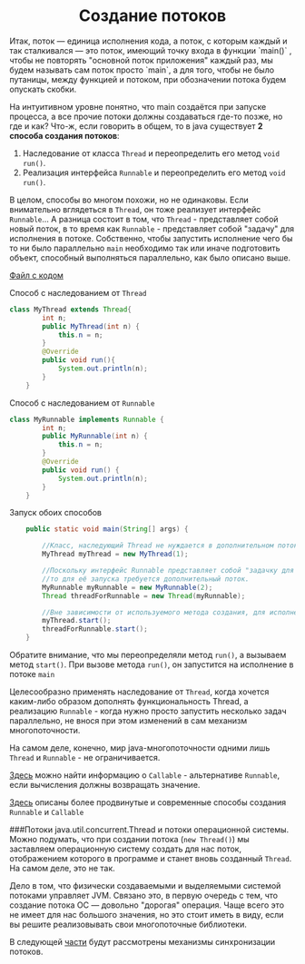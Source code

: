 <h1 align="center">
    Создание потоков
</h1>
Итак, поток — единица исполнения кода, а поток, с которым каждый и так сталкивался — это поток, имеющий точку входа в 
функции `main()` , чтобы не повторять "основной поток приложения" каждый раз, мы будем называть сам поток просто `main`, 
а для того, чтобы не было путаницы, между функцией и потоком, при обозначении потока будем опускать скобки.

На интуитивном уровне понятно, что main создаётся при запуске процесса, а все прочие потоки должны создаваться где-то позже, но где и как?
Что-ж, если говорить в общем, то в java существует **2 способа создания потоков**:
1. Наследование от класса `Thread` и переопределить его метод `void run()`.
2. Реализация интерфейса `Runnable` и переопределить его метод `void run()`.

В целом, способы во многом похожи, но не одинаковы. 
Если внимательно вглядеться в `Thread`, он тоже реализует интерфейс `Runnable`...
А разница состоит в том, что `Thread` - представляет собой новый поток, 
в то время как `Runnable` - представляет собой "задачу" для исполнения в потоке.
Собственно, чтобы запустить исполнение чего бы то ни было параллельно `main` необходимо так или иначе подготовить объект,
способный выполняться параллельно, как было описано выше.

[Файл с кодом](creation/ThreadCreation.java)

Способ с наследованием от `Thread`
```java
class MyThread extends Thread{
        int n;
        public MyThread(int n) {
            this.n = n;
        }
        @Override
        public void run(){
            System.out.println(n);
        }
    }
```

Способ с наследованием от `Runnable`
```java
class MyRunnable implements Runnable {
        int n;
        public MyRunnable(int n) {
            this.n = n;
        }
        @Override
        public void run() {
            System.out.println(n);
        }
    }
```
    

Запуск обоих способов
```java
    public static void main(String[] args) {

        //Класс, наследующий Thread не нуждается в дополнительном потоке.
        MyThread myThread = new MyThread(1); 

        //Поскольку интерфейс Runnable представляет собой "задачку для исполнения",
        //то для её запуска требуется дополнительный поток.
        MyRunnable myRunnable = new MyRunnable(2);
        Thread threadForRunnable = new Thread(myRunnable);

        //Вне зависимости от используемого метода создания, для исполнения поток необходимо запустить.
        myThread.start();
        threadForRunnable.start();
    }
```

Обратите внимание, что мы переопределяли метод `run()`, а вызываем метод `start()`. При вызове метода `run()`,
он запустится на исполнение в потоке `main`

Целесообразно применять наследование от `Thread`, когда хочется каким-либо образом дополнять функциональность Thread,
а реализацию `Runnable` - когда нужно просто запустить несколько задач параллельно, не внося при этом изменений в сам 
механизм многопоточности.


На самом деле, конечно, мир java-многопоточности одними лишь `Thread` и `Runnable` - не ограничивается.

[Здесь](../DocVers/X.TipsAndTricks.md#callable--future) можно найти информацию о `Callable` - альтернативе `Runnable`, 
если вычисления должны возвращать значение.

[Здесь](X.TipsAndTricks.md#lambda----) описаны более продвинутые и современные способы создания `Runnable` и `Callable`

<todo Executors/>

###Потоки java.util.concurrent.Thread и потоки операционной системы.
Можно подумать, что при создании потока (`new Thread()`) мы заставляем операционную систему создать для нас поток, отображением которого 
в программе и станет вновь созданный `Thread`. На самом деле, это не так. 

Дело в том, что физически создаваемыми и выделяемыми системой потоками управляет JVM. Связано это, в первую очередь
с тем, что создание потока ОС — довольно "дорогая" операция. 
Чаще всего это не имеет для нас большого значения, но это стоит иметь в виду, 
если вы решите реализовывать свои многопоточные библиотеки.

В следующей [части](3.Syncronyzation.md) будут рассмотрены механизмы синхронизации потоков.

<todo Interaptions/>

